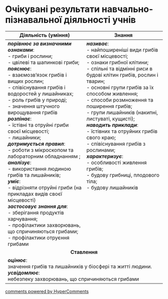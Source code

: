<div id="hypercomments_widget" class="js-hypercomments-widget invisible"></div>

# Очікувані результати навчально-пізнавальної діяльності учнів

<table>
  <tr>
    <td width="50%" align="center"><b>Діяльність (уміння)</b></td>
    <td width="50%" align="center"><b>Знання</b></td>
  </tr>
<tbody>
  <tr>
<td width="50%" style="vertical-align:top !important;">
<b><i>порівнює за визначними ознаками</i></b>:<br>
- гриби і рослини;<br>
 - цвілеві та шапинкові гриби;<br>
<b><i>пояснює</i></b>:<br>
- взаємозв’язок грибів і вищих рослин;<br>
- співіснування грибів і водоростей у лишайниках;<br>
- роль грибів у природі;<br>
- значення штучного вирощування грибів<br>
<b><i>розпінає</i></b>:<br>
- їстівні та отруйні гриби своєї місцевості;<br>
- лишайники;<br>
<b><i>дотримується правил</i></b>: <br>
- роботи з мікроскопом та лабораторним обладнанням ;<br>
<b><i>аналізує</i></b>:<br>
- використання людиною грибів та лишайників;<br>
<i><b>уміє</b></i>:<br>
- відрізняти отруйні гриби (на прикладах видів своєї місцевості)<br>
<b><i>застосовує знання для</i></b>:<br>
- зберігання продуктів харчування;<br>
- профілактики захворювань, що спричиняються грибами; <br>
- профілактики отруєння грибами
</td>
<td width="50%" style="vertical-align:top !important;">
<b><i>називає</i></b>:<br>
- найпоширеніші види грибів своєї місцевості;<br>
- ознаки грибної клітини;<br>
- спільні та відмінні риси в будові клітин грибів, рослин і тварин; <br>
- основні групи грибів за їх способом живлення;<br>
- способи розмноження та поширення грибів;<br>
- групи лишайників (накипні, листуваті, кущисті);<br>
<i><b>наводить приклади</b></i>:<br>
- їстівних та отруйних грибів свого краю;<br>
- співіснування грибів з рослинами;<br>
<i><b>характеризує</b></i>:<br>
- особливості живлення грибів;<br>
- будову грибниці, плодового тіла;<br>
- будову лишайників<br>
</td>
  </tr>
    <tr>
<td align="center" colspan="2" width="100%" style="vertical-align:top !important;">
<b>Ставлення</b>
</td>
  </tr>
    <tr>
<td colspan="2" width="100%" style="vertical-align:top !important;">
<b><i>оцінює</i></b>:<br>
значення грибів та лишайників у біосфері та житті людини.<br>
<b><i>усвідомлює</i></b>:<br>
небезпеку захворювань, що спричиняються грибами<br>

</td>
  </tr>
</table>

<div class="js-hypercomments-container">
<a href="http://hypercomments.com" class="hc-link" title="comments widget">comments powered by HyperComments</a>
</div>